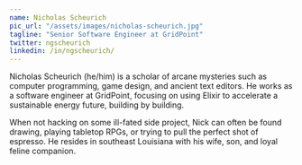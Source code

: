 ```yaml
---
name: Nicholas Scheurich
pic_url: "/assets/images/nicholas-scheurich.jpg"
tagline: "Senior Software Engineer at GridPoint"
twitter: ngscheurich
linkedin: /in/ngscheurich/
---
```

Nicholas Scheurich (he/him) is a scholar of arcane mysteries such as computer programming, game design, and ancient text editors. He works as a software engineer at GridPoint, focusing on using Elixir to accelerate a sustainable energy future, building by building.

When not hacking on some ill-fated side project, Nick can often be found drawing, playing tabletop RPGs, or trying to pull the perfect shot of espresso. He resides in southeast Louisiana with his wife, son, and loyal feline companion.